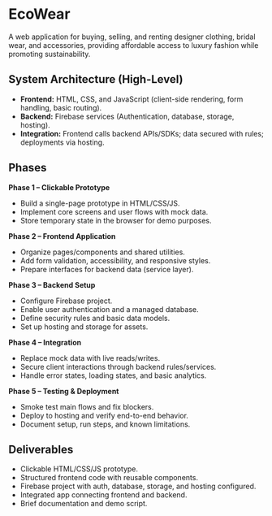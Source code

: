 # EcoWear
A web application for buying, selling, and renting designer clothing, bridal wear, and accessories, providing affordable access to luxury fashion while promoting sustainability.

## System Architecture (High-Level)

* **Frontend:** HTML, CSS, and JavaScript (client-side rendering, form handling, basic routing).
* **Backend:** Firebase services (Authentication, database, storage, hosting).
* **Integration:** Frontend calls backend APIs/SDKs; data secured with rules; deployments via hosting.

## Phases

**Phase 1 – Clickable Prototype**

* Build a single-page prototype in HTML/CSS/JS.
* Implement core screens and user flows with mock data.
* Store temporary state in the browser for demo purposes.

**Phase 2 – Frontend Application**

* Organize pages/components and shared utilities.
* Add form validation, accessibility, and responsive styles.
* Prepare interfaces for backend data (service layer).

**Phase 3 – Backend Setup**

* Configure Firebase project.
* Enable user authentication and a managed database.
* Define security rules and basic data models.
* Set up hosting and storage for assets.

**Phase 4 – Integration**

* Replace mock data with live reads/writes.
* Secure client interactions through backend rules/services.
* Handle error states, loading states, and basic analytics.

**Phase 5 – Testing & Deployment**

* Smoke test main flows and fix blockers.
* Deploy to hosting and verify end-to-end behavior.
* Document setup, run steps, and known limitations.

## Deliverables

* Clickable HTML/CSS/JS prototype.
* Structured frontend code with reusable components.
* Firebase project with auth, database, storage, and hosting configured.
* Integrated app connecting frontend and backend.
* Brief documentation and demo script.

